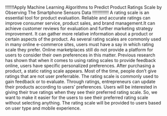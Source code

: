 !!!!!!!Apply Machine Learning Algorithms to Predict Product Ratings Scale by Observing The Smartphone Sensors Data !!!!!!!!!!!!!
A rating scale is an essential tool for product evaluation. Reliable and accurate ratings can improve consumer service, product sales, and brand management.It can achieve customer reviews for evaluation and further marketing strategy improvement.
It can gather more relative information about a product or certain aspects of the product. As several rating scales are commonly used in many online e-commerce sites, users must have a say in which rating scale they prefer. Online marketplaces still do not
provide a platform for users to consider their own preferences in this matter. Previous
research has shown that when it comes to using rating scales to provide feedback online,
users have specific personalized preferences. After purchasing a product, a static rating
scale appears. Most of the time, people don’t give ratings that are not user preferrable.
The rating scale is commonly used to gain feedback or to evaluate. Through ratings,
entrepreneurs can update their products according to users’ preferences. Users will be
interested in giving their true ratings when they see their preferred rating scale. So, we
want to make it easier for the users to see their preferred rating scale without selecting
anything. The rating scale will be provided to users based on user type and mobile
experience.
